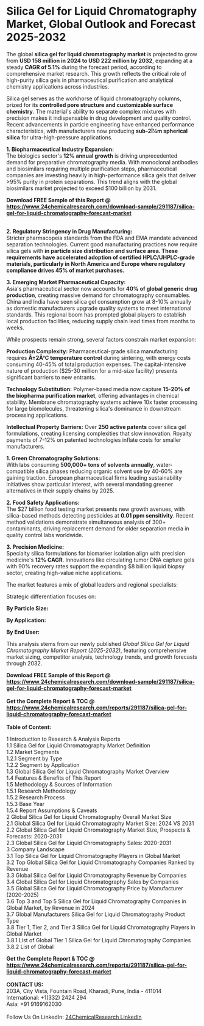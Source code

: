 <h1>Silica Gel for Liquid Chromatography Market, Global Outlook and Forecast 2025-2032</h1><p>The global <strong>silica gel for liquid chromatography market</strong> is projected to grow from <strong>USD 158 million in 2024 to USD 222 million by 2032</strong>, expanding at a steady <strong>CAGR of 5.1%</strong> during the forecast period, according to comprehensive market research. This growth reflects the critical role of high-purity silica gels in pharmaceutical purification and analytical chemistry applications across industries.</p><p>Silica gel serves as the workhorse of liquid chromatography columns, prized for its <strong>controlled pore structure and customizable surface chemistry</strong>. The material's ability to separate complex mixtures with precision makes it indispensable in drug development and quality control. Recent advancements in particle engineering have enhanced performance characteristics, with manufacturers now producing <strong>sub-2Î¼m spherical silica</strong> for ultra-high-pressure applications.</p><p><strong>1. Biopharmaceutical Industry Expansion:</strong><br>
The biologics sector's <strong>12% annual growth</strong> is driving unprecedented demand for preparative chromatography media. With monoclonal antibodies and biosimilars requiring multiple purification steps, pharmaceutical companies are investing heavily in high-performance silica gels that deliver &gt;95% purity in protein separations. This trend aligns with the global biosimilars market projected to exceed $100 billion by 2031.</p><div><b>Download FREE Sample of this Report @ 
            <a href="https://www.24chemicalresearch.com/download-sample/291187/silica-gel-for-liquid-chromatography-forecast-market">
            https://www.24chemicalresearch.com/download-sample/291187/silica-gel-for-liquid-chromatography-forecast-market</a></b></div><br><p><strong>2. Regulatory Stringency in Drug Manufacturing:</strong><br>
Stricter pharmacopeia standards from the FDA and EMA mandate advanced separation technologies. Current good manufacturing practices now require silica gels with <strong> in particle size distribution and surface area. These requirements have accelerated adoption of certified HPLC/UHPLC-grade materials, particularly in North America and Europe where regulatory compliance drives 45% of market purchases.</strong></p><p><strong>3. Emerging Market Pharmaceutical Capacity:</strong><br>
Asia's pharmaceutical sector now accounts for <strong>40% of global generic drug production</strong>, creating massive demand for chromatography consumables. China and India have seen silica gel consumption grow at 8-10% annually as domestic manufacturers upgrade quality systems to meet international standards. This regional boom has prompted global players to establish local production facilities, reducing supply chain lead times from months to weeks.</p><p>While prospects remain strong, several factors constrain market expansion:</p><p><strong>Production Complexity:</strong> Pharmaceutical-grade silica manufacturing requires <strong>Â±2Â°C temperature control</strong> during sintering, with energy costs consuming 40-45% of total production expenses. The capital-intensive nature of production ($25-30 million for a mid-size facility) presents significant barriers to new entrants.</p><p><strong>Technology Substitution:</strong> Polymer-based media now capture <strong>15-20% of the biopharma purification market</strong>, offering advantages in chemical stability. Membrane chromatography systems achieve 10x faster processing for large biomolecules, threatening silica's dominance in downstream processing applications.</p><p><strong>Intellectual Property Barriers:</strong> Over <strong>250 active patents</strong> cover silica gel formulations, creating licensing complexities that slow innovation. Royalty payments of 7-12% on patented technologies inflate costs for smaller manufacturers.</p><p><strong>1. Green Chromatography Solutions:</strong><br>
With labs consuming <strong>500,000+ tons of solvents annually</strong>, water-compatible silica phases reducing organic solvent use by 40-60% are gaining traction. European pharmaceutical firms leading sustainability initiatives show particular interest, with several mandating greener alternatives in their supply chains by 2025.</p><p><strong>2. Food Safety Applications:</strong><br>
The $27 billion food testing market presents new growth avenues, with silica-based methods detecting pesticides at <strong>0.01 ppm sensitivity</strong>. Recent method validations demonstrate simultaneous analysis of 300+ contaminants, driving replacement demand for older separation media in quality control labs worldwide.</p><p><strong>3. Precision Medicine:</strong><br>
Specialty silica formulations for biomarker isolation align with precision medicine's <strong>12% CAGR</strong>. Innovations like circulating tumor DNA capture gels with 90% recovery rates support the expanding $8 billion liquid biopsy sector, creating high-value niche applications.</p><p>The market features a mix of global leaders and regional specialists:</p><p>Strategic differentiation focuses on:</p><p><strong>By Particle Size:</strong></p><p><strong>By Application:</strong></p><p><strong>By End User:</strong></p><p>This analysis stems from our newly published <em>Global Silica Gel for Liquid Chromatography Market Report (2025-2032)</em>, featuring comprehensive market sizing, competitor analysis, technology trends, and growth forecasts through 2032.</p><div><b>Download FREE Sample of this Report @ 
            <a href="https://www.24chemicalresearch.com/download-sample/291187/silica-gel-for-liquid-chromatography-forecast-market">
            https://www.24chemicalresearch.com/download-sample/291187/silica-gel-for-liquid-chromatography-forecast-market</a></b></div><br><div><b>Get the Complete Report & TOC @ 
            <a href="https://www.24chemicalresearch.com/reports/291187/silica-gel-for-liquid-chromatography-forecast-market">
            https://www.24chemicalresearch.com/reports/291187/silica-gel-for-liquid-chromatography-forecast-market</a></b></div><br>
            <b>Table of Content:</b><p>1 Introduction to Research & Analysis Reports<br />
 1.1 Silica Gel for Liquid Chromatography Market Definition<br />
 1.2 Market Segments<br />
 1.2.1 Segment by Type<br />
 1.2.2 Segment by Application<br />
 1.3 Global Silica Gel for Liquid Chromatography Market Overview<br />
 1.4 Features & Benefits of This Report<br />
 1.5 Methodology & Sources of Information<br />
 1.5.1 Research Methodology<br />
 1.5.2 Research Process<br />
 1.5.3 Base Year<br />
 1.5.4 Report Assumptions & Caveats<br />
2 Global Silica Gel for Liquid Chromatography Overall Market Size<br />
 2.1 Global Silica Gel for Liquid Chromatography Market Size: 2024 VS 2031<br />
 2.2 Global Silica Gel for Liquid Chromatography Market Size, Prospects & Forecasts: 2020-2031<br />
 2.3 Global Silica Gel for Liquid Chromatography Sales: 2020-2031<br />
3 Company Landscape<br />
 3.1 Top Silica Gel for Liquid Chromatography Players in Global Market<br />
 3.2 Top Global Silica Gel for Liquid Chromatography Companies Ranked by Revenue<br />
 3.3 Global Silica Gel for Liquid Chromatography Revenue by Companies<br />
 3.4 Global Silica Gel for Liquid Chromatography Sales by Companies<br />
 3.5 Global Silica Gel for Liquid Chromatography Price by Manufacturer (2020-2025)<br />
 3.6 Top 3 and Top 5 Silica Gel for Liquid Chromatography Companies in Global Market, by Revenue in 2024<br />
 3.7 Global Manufacturers Silica Gel for Liquid Chromatography Product Type<br />
 3.8 Tier 1, Tier 2, and Tier 3 Silica Gel for Liquid Chromatography Players in Global Market<br />
 3.8.1 List of Global Tier 1 Silica Gel for Liquid Chromatography Companies<br />
 3.8.2 List of Global </p><div><b>Get the Complete Report & TOC @ 
            <a href="https://www.24chemicalresearch.com/reports/291187/silica-gel-for-liquid-chromatography-forecast-market">
            https://www.24chemicalresearch.com/reports/291187/silica-gel-for-liquid-chromatography-forecast-market</a></b></div><br><b>CONTACT US:</b><br>
            203A, City Vista, Fountain Road, Kharadi, Pune, India - 411014<br>
            International: +1(332) 2424 294<br>
            Asia: +91 9169162030 <br><br>
            Follow Us On LinkedIn: <a href="https://www.linkedin.com/company/24chemicalresearch/">24ChemicalResearch LinkedIn</a>
